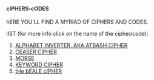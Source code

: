 #### cIPHERS-cODES
hERE YOU'LL FIND A MYRIAD OF CIPHERS AND CODES.

lIST (for more info click on the name of the cipher/code):

1. [ALPHABET INVERTER, AKA ATBASH CIPHER](https://en.wikipedia.org/wiki/Atbash)
2. [CEASER CIPHER](https://en.wikipedia.org/wiki/Caesar_cipher)
3. [MORSE](https://en.wikipedia.org/wiki/Morse_code)
4. [KEYWORD CIPHER](https://en.wikipedia.org/wiki/Keyword_cipher)
5. [tHe bEALE cIPHER](https://en.wikipedia.org/wiki/Beale_ciphers)

